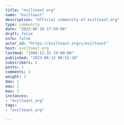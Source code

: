 ```yaml
---
title: "eviltoast.org" 
name: "eviltoast"
description: "Official community of eviltoast.org"
type: community
date: "2023-06-19 17:59:08"
draft: false
nsfw: false
actor_id: "https://eviltoast.org/c/eviltoast"
host: eviltoast.org
lastmod: "1969-12-31 19:00:00"
published: "2023-06-12 00:51:28"
subscribers: 2
posts: 1
comments: 2
weight: 1
dau: 1
wau: 1
mau: 2
instances:
- "eviltoast_org"
tags: 
- "eviltoast_org"

---
```

